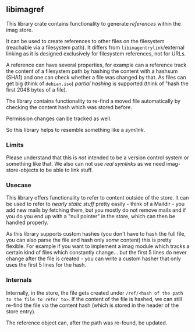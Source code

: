 ## libimagref

This library crate contains functionality to generate _references_ within the
imag store.

It can be used to create references to other files on the filesystem (reachable
via a filesystem path). It differs from `libimagentrylink`/external linking as
it is designed exclusively for filesystem references, not for URLs.

A reference can have several properties, for example can a reference track the
content of a filesystem path by hashing the content with a hashsum (SHA1) and
one can check whether a file was changed by that.
As files can get big (think of `debian.iso`) _partial hashing_ is supported
(think of "hash the first 2048 bytes of a file).

The library contains functionality to re-find a moved file automatically by
checking the content hash which was stored before.

Permission changes can be tracked as well.

So this library helps to resemble something like a _symlink_.

### Limits

Please understand that this is _not_ intended to be a version control system or
something like that.
We also can not use _real symlinks_ as we need imag-store-objects to be able to
link stuff.

### Usecase

This library offers functionality to refer to content outside of the store.
It can be used to refer to _nearly static stuff_ pretty easily - think of a
Maildir - you add new mails by fetching them, but you mostly do not remove mails
and if you do you end up with a "null pointer" in the store, which can then be
handled properly.

As this library supports custom hashes (you don't have to hash the full file,
you can also parse the file and hash only _some_ content) this is pretty
flexible.
For example if you want to implement a imag module which tracks a certain kind
of files which constantly change... but the first 5 lines do never change
after the file is created - you can write a custom hasher that only uses the
first 5 lines for the hash.

### Internals

Internally, in the store, the file gets created under
`/ref/<hash of the path to the file to refer to>`.
If the content of the file is hashed, we can still re-find the file via the
content hash (which is stored in the header of the store entry).

The reference object can, after the path was re-found, be updated.

